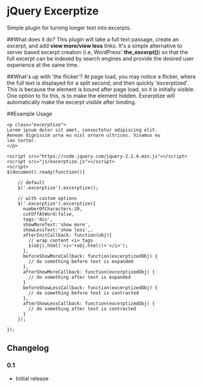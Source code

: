 # jQuery Excerptize
Simple plugin for turning longer text into excerpts.

##What does it do?
This plugin will take a full text passage, create an excerpt, and add **view more/view less** links.  It's a simple alternative to server based excerpt creation (i.e, WordPress' **the_excerpt()**) so that the full excerpt can be indexed by search engines and provide the desired user experience at the same time.

##What's up with 'the flicker'?
At page load, you may notice a flicker, where the full text is displayed for a split second, and then quickly 'excerptized'.  This is because the element is bound after page load, so it is initially visible.  One option to fix this, is to make the element hidden.  Excerptize will automatically make the excerpt visible after binding.

##Example Usage
````
<p class="excerptize">
Lorem ipsum dolor sit amet, consectetur adipiscing elit. 
Aenean dignissim urna eu nisl ornare ultrices. Vivamus eu 
leo tortor. 
</p>

<script src="https://code.jquery.com/jquery-2.1.4.min.js"></script>
<script src="js/excerptize.js"></script>
<script>
$(document).ready(function(){

  	// default 
	$('.excerptize').excerptize();
	
	// with custom options
	$('.excerptize').excerptize({
	  numberOfCharacters:20, 
	  cutOffAtWord:false, 
	  tags:'div',
	  showMoreText:'show more',
	  showLessText:'show less',,
	  afterInitCallback: function(obj){
	  	// wrap content <i> tags
		$(obj).html('<i>'+obj.html()+'</i>');
	  },
	  beforeShowMoreCallback: function(excerptizedObj) {
	  	// do something before text is expanded
	  },
	  afterShowMoreCallback: function(excerptizedObj) {
	  	// do something after text is expanded
	  }
	  beforeShowLessCallback: function(excerptizedObj) {
	  	// do something before text is contracted
	  },
	  afterShowLessCallback: function(excerptizedObj) {
	  	// do something after text is contracted
	  }
	});
	
});
````

## Changelog

### 0.1

* Initial release
